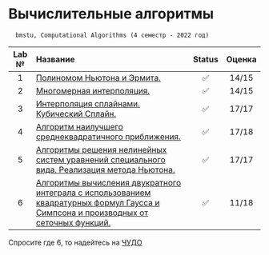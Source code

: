 # Вычислительные алгоритмы
```
  bmstu, Сomputational Algorithms (4 семестр - 2022 год)
```

| Lab № | Название | Status | Оценка |
|:------:|:-----|:-----:|:-----:|
| 1 | [Полиномом Ньютона и Эрмита.](https://github.com/Mansurow/bmstu_CA/tree/master/lab_01) |:white_check_mark: | 14/15 |
| 2 | [Многомерная интерполяция.](https://github.com/Mansurow/bmstu_CA/tree/master/lab_02) |:white_check_mark: | 14/15 |
| 3 | [Интерполяция сплайнами. Кубический Сплайн.](https://github.com/Mansurow/bmstu_CA/tree/master/lab_03) |:white_check_mark: | 17/17 |
| 4 | [Алгоритм наилучшего среднеквадратичного приближения.](https://github.com/Mansurow/bmstu_CA/tree/master/lab_04) | :white_check_mark: | 17/18 |
| 5 | [Алгоритмы решения нелинейных систем уравнений специального вида. Реализация метода Ньютона.](https://github.com/Mansurow/bmstu_CA/tree/master/lab_05) |:white_check_mark: | 17/17 |
| 6 | [Алгоритмы вычисления двукратного интеграла с использованием квадратурных формул Гаусса и Симпсона и производных от сеточных функций.](https://github.com/Mansurow/bmstu_CA/tree/master/lab_06) |:white_check_mark: | 11/18 |

Спросите где 6, то надейтесь на [ЧУДО](https://techrocks.ru/2018/05/22/7-miracles-of-programming/)

  
